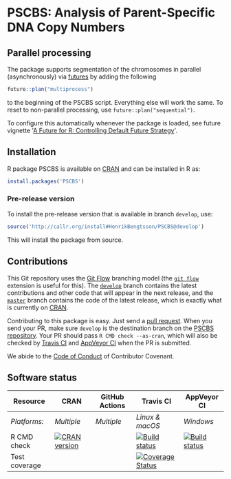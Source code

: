 


# PSCBS: Analysis of Parent-Specific DNA Copy Numbers


## Parallel processing
The package supports segmentation of the chromosomes in parallel
(asynchronously) via [futures](https://cran.r-project.org/package=future)
by adding the following
```r
future::plan("multiprocess")
```
to the beginning of the PSCBS script.  Everything else will work the
same.  To reset to non-parallel processing, use `future::plan("sequential")`.

To configure this automatically whenever the package is loaded, see
future vignette '[A Future for R: Controlling Default Future Strategy](https://cran.r-project.org/web/packages/future/vignettes/future-5-startup.html)'.


## Installation
R package PSCBS is available on [CRAN](https://cran.r-project.org/package=PSCBS) and can be installed in R as:
```r
install.packages('PSCBS')
```

### Pre-release version

To install the pre-release version that is available in branch `develop`, use:
```r
source('http://callr.org/install#HenrikBengtsson/PSCBS@develop')
```
This will install the package from source.  


## Contributions

This Git repository uses the [Git Flow](https://nvie.com/posts/a-successful-git-branching-model/) branching model (the [`git flow`](https://github.com/petervanderdoes/gitflow-avh) extension is useful for this).  The [`develop`](https://github.com/HenrikBengtsson/PSCBS/tree/develop) branch contains the latest contributions and other code that will appear in the next release, and the [`master`](https://github.com/HenrikBengtsson/PSCBS) branch contains the code of the latest release, which is exactly what is currently on [CRAN](https://cran.r-project.org/package=PSCBS).

Contributing to this package is easy.  Just send a [pull request](https://help.github.com/articles/using-pull-requests/).  When you send your PR, make sure `develop` is the destination branch on the [PSCBS repository](https://github.com/HenrikBengtsson/PSCBS).  Your PR should pass `R CMD check --as-cran`, which will also be checked by <a href="https://travis-ci.org/HenrikBengtsson/PSCBS">Travis CI</a> and <a href="https://ci.appveyor.com/project/HenrikBengtsson/pscbs">AppVeyor CI</a> when the PR is submitted.

We abide to the [Code of Conduct](https://www.contributor-covenant.org/version/2/0/code_of_conduct/) of Contributor Covenant.


## Software status

| Resource      | CRAN        | GitHub Actions      | Travis CI       | AppVeyor CI      |
| ------------- | ------------------- | ------------------- | --------------- | ---------------- |
| _Platforms:_  | _Multiple_          | _Multiple_          | _Linux & macOS_ | _Windows_        |
| R CMD check   | <a href="https://cran.r-project.org/web/checks/check_results_PSCBS.html"><img border="0" src="http://www.r-pkg.org/badges/version/PSCBS" alt="CRAN version"></a> |        | <a href="https://travis-ci.org/HenrikBengtsson/PSCBS"><img src="https://travis-ci.org/HenrikBengtsson/PSCBS.svg" alt="Build status"></a>   | <a href="https://ci.appveyor.com/project/HenrikBengtsson/pscbs"><img src="https://ci.appveyor.com/api/projects/status/github/HenrikBengtsson/PSCBS?svg=true" alt="Build status"></a> |
| Test coverage |                     |                     | <a href="https://codecov.io/gh/HenrikBengtsson/PSCBS"><img src="https://codecov.io/gh/HenrikBengtsson/PSCBS/branch/develop/graph/badge.svg" alt="Coverage Status"/></a>     |                  |
